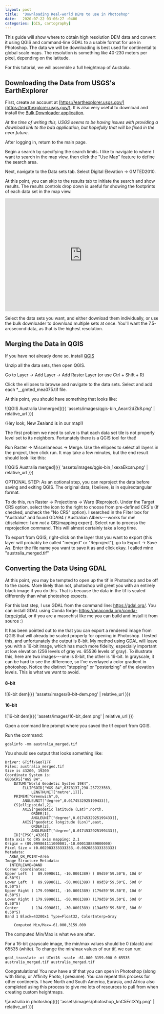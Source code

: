 ```yaml
---
layout: post
title:  "Downloading Real-world DEMs to use in Photoshop"
date:   2020-07-22 03:06:27 -0400
categories: [GIS, cartography]
---
```

This guide will show where to obtain high resolution DEM data and convert it using QGIS and command-line GDAL to a usable format for use in Photoshop. The data we will be downloading is best used for continental to global scale maps. The resolution is something like 40-230 meters per pixel, depending on the latitude.

For this tutorial, we will assemble a full heightmap of Australia.

## Downloading the Data from USGS's EarthExplorer

First, create an account at [https://earthexplorer.usgs.gov/](https://earthexplorer.usgs.gov/). It is also very useful to download and install the [Bulk Downloader application](https://lta.cr.usgs.gov/EEHelp/DownloadBulkApplication). 

*At the time of writing this, USGS seems to be having issues with providing a download link to the bda application, but hopefully that will be fixed in the near future*.

After logging in, return to the main page.

Begin a search by specifying the search limits. I like to navigate to where I want to search in the map view, then click the "Use Map" feature to define the search area.

Next, navigate to the Data sets tab. Select Digital Elevation -> GMTED2010.

At this point, you can skip to the results tab to initiate the search and show results. The results controls drop down is useful for showing the footprints of each data set in the map view.

<div style='position:relative; padding-bottom:calc(64.47% + 44px)'><iframe src='https://gfycat.com/ifr/PinkGloriousHydatidtapeworm' frameborder='0' scrolling='no' width='100%' height='100%' style='position:absolute;top:0;left:0;' allowfullscreen></iframe></div>

Select the data sets you want, and either download them individually, or use the bulk downloader to download multiple sets at once. You'll want the 7.5-arcsecond data, as that is the highest resolution.

## Merging the Data in QGIS

If you have not already done so, install [QGIS]( https://qgis.org/en/site/forusers/download.html)

Unzip all the data sets, then open QGIS.

Go to Layer -> Add Layer -> Add Raster Layer (or use Ctrl + Shift + R)

Click the ellipses to browse and navigate to the data sets. Select and add each *__gmted_mea075.tif file.

At this point, you should have something that looks like:

![QGIS Australia Unmerged]({{ 'assets/images/qgis-bin_Aearr2dZk8.png' | relative_url }})

(Hey look, New Zealand is in our map!)

The first problem we need to solve is that each data set tile is not properly level set to its neighbors. Fortunately there is a QGIS tool for that!

Run Raster -> Miscellaneous -> Merge. Use the ellipses to select all layers in the project, then click run. It may take a few minutes, but the end result should look like this:

![QGIS Australia merged]({{ 'assets/images/qgis-bin_1xexaEkcsn.png' | relative_url }})

OPTIONAL STEP: As an optional step, you can reproject the data before saving and exiting QGIS. The original data, I believe, is in equirectangular format.

To do this, run Raster -> Projections -> Warp (Reproject). Under the Target CRS option, select the icon to the right to choose from pre-defined CRS's (If checked, uncheck the "No CRS" option). I searched in the Filter box for "Australia" and found GDA94 / Australian Albers---works for me! (disclaimer: I am *not* a GIS/mapping expert). Select run to process the reprojection command. This will almost certainly take a long time.

To export from QGIS, right-click on the layer that you want to export (this layer will probably be called "merged" or "Reproject"), go to Export -> Save As. Enter the file name you want to save it as and click okay. I called mine "australia_merged.tif"

## Converting the Data Using GDAL

At this point, you may be tempted to open up the tif in Photoshop and be off to the races. More likely than not, photoshop will greet you with an entirely black image if you do this. That is because the data in the tif is scaled differently than what photoshop expects.

For this last step, I use GDAL from the command line: https://gdal.org/. You can install GDAL using Conda forge: https://anaconda.org/conda-forge/gdal, or if you are a masochist like me you can build and install it from source :)

It has been pointed out to me that you can export a rendered image from QGIS that will already be scaled properly for opening in Photoshop. I tested this, and unfortunately the output is 8-bit. My method using GDAL will leave you with a 16-bit image, which has much more fidelity, especially important at low elevation (256 levels of gray vs. 65536 levels of gray). To illustrate this, here are two images---one is 8-bit, the other is 16-bit. In grayscale, it can be hard to see the difference, so I've overlayed a color gradient in photoshop. Notice the distinct "stepping" or "posterizing" of the elevation levels. This is what we want to avoid.

#### 8-bit

![8-bit dem]({{ 'assets/images/8-bit-dem.png' | relative_url }})

#### 16-bit

![16-bit dem]({{ 'assets/images/16-bit_dem.png' | relative_url }})

Open a command line prompt where you saved the tif export from QGIS.

Run the command:

```
gdalinfo -mm australia_merged.tif
```

You should see output that looks something like:

```
Driver: GTiff/GeoTIFF
Files: australia_merged.tif
Size is 43200, 19200
Coordinate System is:
GEOGCRS["WGS 84",
    DATUM["World Geodetic System 1984",
        ELLIPSOID["WGS 84",6378137,298.257223563,
            LENGTHUNIT["metre",1]]],
    PRIMEM["Greenwich",0,
        ANGLEUNIT["degree",0.0174532925199433]],
    CS[ellipsoidal,2],
        AXIS["geodetic latitude (Lat)",north,
            ORDER[1],
            ANGLEUNIT["degree",0.0174532925199433]],
        AXIS["geodetic longitude (Lon)",east,
            ORDER[2],
            ANGLEUNIT["degree",0.0174532925199433]],
    ID["EPSG",4326]]
Data axis to CRS axis mapping: 2,1
Origin = (89.999861111000001,-10.000138889000000)
Pixel Size = (0.002083333333333,-0.002083333333333)
Metadata:
  AREA_OR_POINT=Area
Image Structure Metadata:
  INTERLEAVE=BAND
Corner Coordinates:
Upper Left  (  89.9998611, -10.0001389) ( 89d59'59.50"E, 10d 0' 0.50"S)
Lower Left  (  89.9998611, -50.0001389) ( 89d59'59.50"E, 50d 0' 0.50"S)
Upper Right ( 179.9998611, -10.0001389) (179d59'59.50"E, 10d 0' 0.50"S)
Lower Right ( 179.9998611, -50.0001389) (179d59'59.50"E, 50d 0' 0.50"S)
Center      ( 134.9998611, -30.0001389) (134d59'59.50"E, 30d 0' 0.50"S)
Band 1 Block=43200x1 Type=Float32, ColorInterp=Gray

    Computed Min/Max=-61.000,3159.000
```

The computed Min/Max is what we are after.

For a 16-bit grayscale image, the min/max values should be 0 (black) and 65535 (white). To change the min/max values of our tif, we can run:

```
gdal_translate -ot UInt16 -scale -61.000 3159.000 0 65535 australia_merged.tif australia_merged.tif
```

Congratulations! You now have a tif that you can open in Photoshop (along with Gimp, or Affinity Photo, I presume). You can repeat this process for other continents. I have North and South America, Eurasia, and Africa also completed using this process to give me lots of resources to pull from when creating custom heightmaps.

![australia in photoshop]({{ 'assets/images/photoshop_knC5EntXYg.png' | relative_url }})


